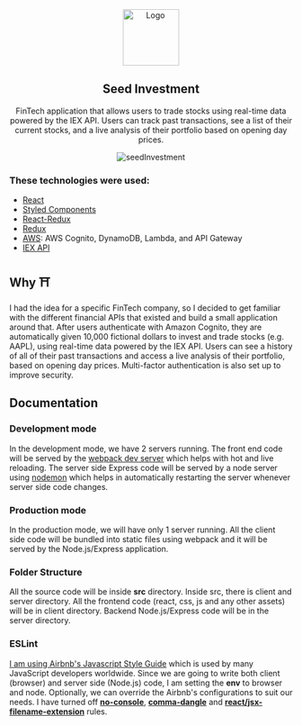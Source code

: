 <div align="center">
  <img alt="Logo" src="https://user-images.githubusercontent.com/20652426/83801530-4cead980-a677-11ea-9802-fcc5e942950b.png" width="100" />
</div>

<h2 align="center">
  Seed Investment
</h2>

<p align="center">
FinTech application that allows users to trade stocks using real-time data powered by the IEX API. Users can track past transactions, see a list of their current stocks, and a live analysis of their portfolio based on opening day prices.
</p>


<div align="center">
  <img alt="seedInvestment" src="https://user-images.githubusercontent.com/20652426/83799623-18c1e980-a674-11ea-8549-f4cbddf8dd65.png"
  width: "500" />
</div>

<h3 marginTop="20px">
These technologies were used:
</h3>

- [React](https://reactjs.org/)
- [Styled Components](https://www.styled-components.com/)
- [React-Redux](https://react-redux.js.org/)
- [Redux](https://redux.js.org/)
- [AWS](https://aws.amazon.com/): AWS Cognito, DynamoDB, Lambda, and API Gateway
- [IEX API](https://iexcloud.io/docs/api/)


## Why ⛩

I had the idea for a specific FinTech company, so I decided to get familiar with the different financial APIs that existed and build a small application around that. After users authenticate with Amazon Cognito, they are automatically given 10,000 fictional dollars to invest and trade stocks (e.g. AAPL), using real-time data powered by the IEX API. Users can see a history of all of their past transactions and access a live analysis of their portfolio, based on opening day prices. Multi-factor authentication is also set up to improve security.

## Documentation

### Development mode

In the development mode, we have 2 servers running. The front end code will be served by the [webpack dev server](https://webpack.js.org/configuration/dev-server/) which helps with hot and live reloading. The server side Express code will be served by a node server using [nodemon](https://nodemon.io/) which helps in automatically restarting the server whenever server side code changes.

### Production mode

In the production mode, we will have only 1 server running. All the client side code will be bundled into static files using webpack and it will be served by the Node.js/Express application.

### Folder Structure

All the source code will be inside **src** directory. Inside src, there is client and server directory. All the frontend code (react, css, js and any other assets) will be in client directory. Backend Node.js/Express code will be in the server directory.

### ESLint

[I am using Airbnb's Javascript Style Guide](https://github.com/airbnb/javascript) which is used by many JavaScript developers worldwide. Since we are going to write both client (browser) and server side (Node.js) code, I am setting the **env** to browser and node. Optionally, we can override the Airbnb's configurations to suit our needs. I have turned off [**no-console**](https://eslint.org/docs/rules/no-console), [**comma-dangle**](https://eslint.org/docs/rules/comma-dangle) and [**react/jsx-filename-extension**](https://github.com/yannickcr/eslint-plugin-react/blob/master/docs/rules/jsx-filename-extension.md) rules.